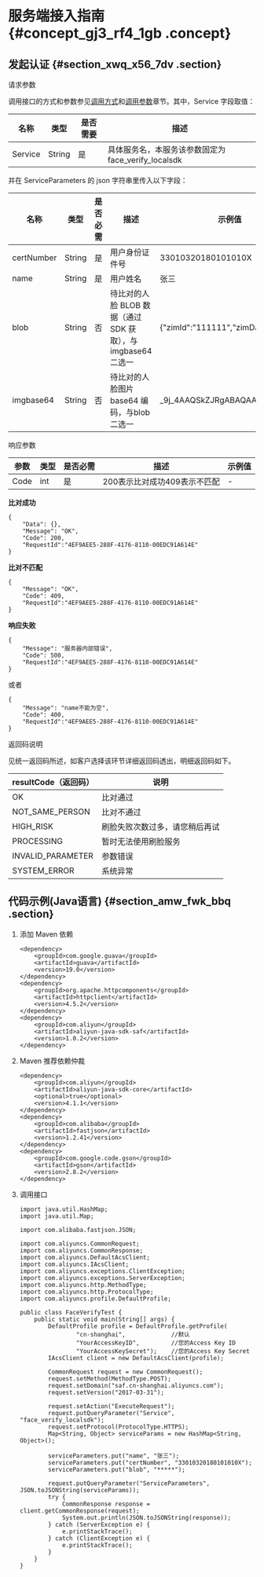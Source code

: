 # 服务端接入指南 {#concept_gj3_rf4_1gb .concept}

## 发起认证 {#section_xwq_x56_7dv .section}

请求参数

调用接口的方式和参数参见[调用方式](cn.zh-CN/开发指南/接入实人认证/无线SDK+服务端接入/服务端接入指南.md#call-method)和[调用参数](cn.zh-CN/开发指南/接入实人认证/无线SDK+服务端接入/服务端接入指南.md#public-parameter)章节。其中，Service 字段取值：

|名称|类型|是否需要|描述|
|--|--|----|--|
|Service|String|是|具体服务名，本服务该参数固定为face\_verify\_localsdk|

并在 ServiceParameters 的 json 字符串里传入以下字段：

|名称|类型|是否必需|描述|示例值|
|--|--|----|--|---|
|certNumber|String|是|用户身份证件号|33010320180101010X|
|name|String|是|用户姓名|张三|
|blob|String|否|待比对的人脸 BLOB 数据（通过 SDK 获取），与imgbase64二选一|\{"zimId":"111111","zimData":...\}|
|imgbase64|String|否|待比对的人脸图片 base64 编码，与blob二选一|\_9j\_4AAQSkZJRgABAQAASABIAAD....|

响应参数

|参数|类型|是否必需|描述|示例值|
|--|--|----|--|---|
|Code|int|是|200表示比对成功409表示不匹配|-|

 **比对成功** 

``` {#codeblock_k45_b8g_oa4}
{
    "Data": {},
    "Message": "OK",
    "Code": 200,
    "RequestId":"4EF9AEE5-288F-4176-8110-00EDC91A614E"
}
```

 **比对不匹配** 

``` {#codeblock_1g8_4oq_si9}
{
    "Message": "OK",
    "Code": 409,
    "RequestId":"4EF9AEE5-288F-4176-8110-00EDC91A614E"
}
```

 **响应失败** 

``` {#codeblock_5im_8gm_jep}
{
    "Message": "服务器内部错误",
    "Code": 500,
    "RequestId":"4EF9AEE5-288F-4176-8110-00EDC91A614E"
}
```

或者

``` {#codeblock_qd6_0mq_afk}
{
    "Message": "name不能为空",
    "Code": 400,
    "RequestId":"4EF9AEE5-288F-4176-8110-00EDC91A614E"
}
```

返回码说明

见统一返回码所述，如客户选择该环节详细返回码透出，明细返回码如下。

|resultCode（返回码）|说明|
|---------------|--|
|OK|比对通过|
|NOT\_SAME\_PERSON|比对不通过|
|HIGH\_RISK|刷脸失败次数过多，请您稍后再试|
|PROCESSING|暂时无法使用刷脸服务|
|INVALID\_PARAMETER|参数错误|
|SYSTEM\_ERROR|系统异常|

## 代码示例\(Java语言\) {#section_amw_fwk_bbq .section}

1.  添加 Maven 依赖

    ``` {#codeblock_wmy_ta5_4p6}
    <dependency>
        <groupId>com.google.guava</groupId>
        <artifactId>guava</artifactId>
        <version>19.0</version>
    </dependency>
    <dependency>
        <groupId>org.apache.httpcomponents</groupId>
        <artifactId>httpclient</artifactId>
        <version>4.5.2</version>
    </dependency>
    <dependency>
        <groupId>com.aliyun</groupId>
        <artifactId>aliyun-java-sdk-saf</artifactId>
        <version>1.0.2</version>
    </dependency>
    ```

2.  Maven 推荐依赖仲裁

    ``` {#codeblock_8uo_x65_ydo}
    <dependency>
        <groupId>com.aliyun</groupId>
        <artifactId>aliyun-java-sdk-core</artifactId>
        <optional>true</optional>
        <version>4.1.1</version>
    </dependency>
    <dependency>
        <groupId>com.alibaba</groupId>
        <artifactId>fastjson</artifactId>
        <version>1.2.41</version>
    </dependency>
    <dependency>
        <groupId>com.google.code.gson</groupId>
        <artifactId>gson</artifactId>
        <version>2.8.2</version>
    </dependency>
    ```

3.  调用接口

    ``` {#codeblock_llf_ad0_bse}
    import java.util.HashMap;
    import java.util.Map;
    
    import com.alibaba.fastjson.JSON;
    
    import com.aliyuncs.CommonRequest;
    import com.aliyuncs.CommonResponse;
    import com.aliyuncs.DefaultAcsClient;
    import com.aliyuncs.IAcsClient;
    import com.aliyuncs.exceptions.ClientException;
    import com.aliyuncs.exceptions.ServerException;
    import com.aliyuncs.http.MethodType;
    import com.aliyuncs.http.ProtocolType;
    import com.aliyuncs.profile.DefaultProfile;
    
    public class FaceVerifyTest {
        public static void main(String[] args) {
            DefaultProfile profile = DefaultProfile.getProfile(
                    "cn-shanghai",             //默认
                    "YourAccessKeyID",         //您的Access Key ID
                    "YourAccessKeySecret");    //您的Access Key Secret
            IAcsClient client = new DefaultAcsClient(profile);
    
            CommonRequest request = new CommonRequest();
            request.setMethod(MethodType.POST);
            request.setDomain("saf.cn-shanghai.aliyuncs.com");
            request.setVersion("2017-03-31");
    
            request.setAction("ExecuteRequest");
            request.putQueryParameter("Service", "face_verify_localsdk");
            request.setProtocol(ProtocolType.HTTPS);
            Map<String, Object> serviceParams = new HashMap<String, Object>();
    
            serviceParameters.put("name", "张三");
            serviceParameters.put("certNumber", "33010320180101010X");
            serviceParameters.put("blob", "*****");
    
            request.putQueryParameter("ServiceParameters", JSON.toJSONString(serviceParams));
            try {
                CommonResponse response = client.getCommonResponse(request);
                System.out.println(JSON.toJSONString(response));
            } catch (ServerException e) {
                e.printStackTrace();
            } catch (ClientException e) {
                e.printStackTrace();
            }
        }
    }
    ```


